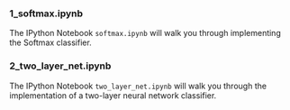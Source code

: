 
### 1_softmax.ipynb
The IPython Notebook `softmax.ipynb` will walk you through implementing the Softmax classifier.

### 2_two_layer_net.ipynb
The IPython Notebook `two_layer_net.ipynb` will walk you through the implementation of a two-layer neural network classifier.


    